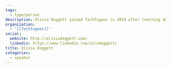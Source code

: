 ```yaml
---
tags:
  - type/person
description: Olivia Doggett joined Techfugees in 2019 after learning about Techfugees at a design conference in Mexico City. She is a designer and current PhD student at University of Toronto focusing on designing for communities at the margins of society through the disciplines of human computer interaction and critical design. With four years of experience working as an interaction designer and research in the fintech space in Toronto, Olivia is embedded in the local tech ecosystem and has participated in over ten hackathons in the city. She has experience working at Canadian Council for Refugees as a youth ambassador as well as with the volunteer-run, university organization, B.Refuge, which offers a matching program between undergraduate students with asylum seekers who have recently arrived in Montreal.
organization:
  - '[[Techfugees]]'
social:
  website: http://oliviadoggett.com/
  linkedin: https://www.linkedin.com/in/odoggett/
title: Olivia Doggett
categories:
  - speaker
---
```

